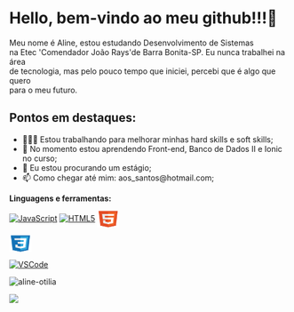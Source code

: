 # Hello, bem-vindo ao meu github!!!<g-emoji class="g-emoji" alias="wave" fallback-src="https://github.githubassets.com/images/icons/emoji/unicode/1f44b.png">👋</g-emoji></h1>

Meu nome é Aline, estou estudando Desenvolvimento de Sistemas</br>
na Etec 'Comendador João Rays'de Barra Bonita-SP. Eu nunca trabalhei na área</br>
de tecnologia, mas pelo pouco tempo que iniciei, percebi que é algo que quero</br>
para o meu futuro.

## Pontos em destaques:
<ul>
  <li> 👨🏽‍💻 Estou trabalhando para melhorar minhas hard skills e soft skills;</li>
   <li> 🌱 No momento estou aprendendo Front-end, Banco de Dados II e Ionic no curso;</li>
   <li> 🎯 Eu estou procurando um estágio;</li>
  <li>📫 Como chegar até mim: aos_santos@hotmail.com; </il>
</ul>

<p dir="auto"><strong>Linguagens e ferramentas:</strong></p>

<p dir="auto"><a href="https://linkedin.com/in/aline-otília-a647b11ab" target="_blank" rel="nofollow"><img src="https://camo.githubusercontent.com/d0c771a97e130353f0c8e9badd8f4e9333a2679fb8ab091a5f70ced84f36f58a/68747470733a2f2f696d672e736869656c64732e696f2f62616467652f2d4a6176615363726970742d626c61636b3f7374796c653d666c6174266c6f676f3d6a617661736372697074" alt="JavaScript" data-canonical-src="https://img.shields.io/badge/-JavaScript-black?style=flat&amp;logo=javascript" style="max-width: 100%;"></a> <a href="https://linkedin.com/in/aline-otília-a647b11ab" target="_blank" rel="nofollow"><img src="https://camo.githubusercontent.com/2fad14d202b24de54ef28fb28fc41b3fe661fc22ca72ab6045ed280d277bb536/68747470733a2f2f696d672e736869656c64732e696f2f62616467652f2d48544d4c352d4533344632363f7374796c653d666c6174266c6f676f3d68746d6c35266c6f676f436f6c6f723d7768697465" alt="HTML5" data-canonical-src="https://img.shields.io/badge/-HTML5-E34F26?style=flat&amp;logo=html5&amp;logoColor=white" style="max-width: 100%;"></a> 
<a target="_blank" rel="noopener noreferrer nofollow" href="https://raw.githubusercontent.com/devicons/devicon/master/icons/html5/html5-original.svg"><img align="center" alt="HTML" height="30" width="40" src="https://raw.githubusercontent.com/devicons/devicon/master/icons/html5/html5-original.svg" style="max-width: 100%;"></a> 
  
<a target="_blank" rel="noopener noreferrer nofollow" href="https://raw.githubusercontent.com/devicons/devicon/master/icons/css3/css3-original.svg"><img align="center" alt="CSS" height="30" width="40" src="https://raw.githubusercontent.com/devicons/devicon/master/icons/css3/css3-original.svg" style="max-width: 100%;"></a>

<a href="https://linkedin.com/in/aline-otília-a647b11ab" target="_blank" rel="nofollow"><img src="https://camo.githubusercontent.com/26f518083dbe4a3ae6d2ac8d00f1423e8069e94f6d307f28e52406e5cf0cc550/68747470733a2f2f696d672e736869656c64732e696f2f62616467652f2d5653436f64652d626c61636b3f7374796c653d666c6174266c6f676f3d56697375616c2d53747564696f266c6f676f436f6c6f723d626c7565" alt="VSCode" data-canonical-src="https://img.shields.io/badge/-VSCode-black?style=flat&amp;logo=Visual-Studio&amp;logoColor=blue" style="max-width: 100%;"></a><a href="https://linkedin.com/in/aline-otília-a647b11ab" rel="nofollow"></a></p>
</article>
 

![aline-otilia](https://media0.giphy.com/media/RbDKaczqWovIugyJmW/giphy.gif?cid=ecf05e47hqoh7pszeo9cmysgdwzjsiumyzw01odux7k10f4c&rid=giphy.gif&ct=g)


<p align = "start">      
   <img alingn="center" src="https://profile-counter.glitch.me/aline-otilia/count.svg" />
 </p>
    
